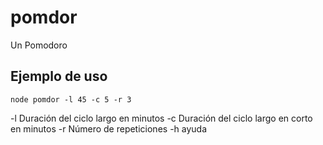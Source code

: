 # pomdor

Un Pomodoro

## Ejemplo de uso 

`node pomdor -l 45 -c 5 -r 3`

-l       Duración del ciclo largo en minutos
-c       Duración del ciclo largo en corto en minutos
-r       Número de repeticiones
-h       ayuda
